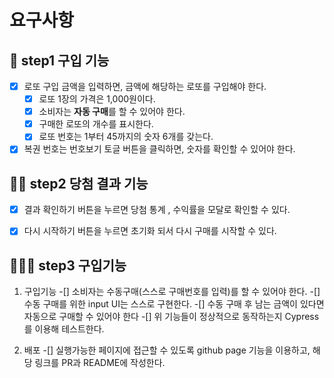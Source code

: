 # 요구사항

## 🎯 step1 구입 기능

- [x] 로또 구입 금액을 입력하면, 금액에 해당하는 로또를 구입해야 한다.
  - [x] 로또 1장의 가격은 1,000원이다.
  - [x] 소비자는 **자동 구매**를 할 수 있어야 한다.
  - [x] 구매한 로또의 개수를 표시한다.
  - [x] 로또 번호는 1부터 45까지의 숫자 6개를 갖는다.
- [x] 복권 번호는 번호보기 토글 버튼을 클릭하면, 숫자를 확인할 수 있어야 한다.

## 🎯🎯 step2 당첨 결과 기능
- [x] 결과 확인하기 버튼을 누르면 당첨 통계 , 수익률을 모달로 확인할 수 있다.
- [x] 다시 시작하기 버튼을 누르면 초기화 되서 다시 구매를 시작할 수 있다.


## 🎯🎯🎯 step3 구입기능
1. 구입기능
-[] 소비자는 수동구매(스스로 구매번호를 입력)를 할 수 있어야 한다. 
  -[] 수동 구매를 위한 input UI는 스스로 구현한다.
 -[] 수동 구매 후 남는 금액이 있다면 자동으로 구매할 수 있어야 한다
 -[] 위 기능들이 정상적으로 동작하는지 Cypress를 이용해 테스트한다.

 2. 배포
 -[] 실행가능한 페이지에 접근할 수 있도록 github page 기능을 이용하고, 해당 링크를 PR과 README에 작성한다.



